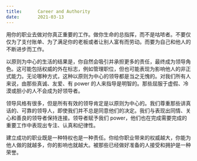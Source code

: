 ```yaml
---
title:      Career and Authority
date:       2021-03-13
---
```


用你的职业去做对你真正重要的工作。做你生命的总指挥，而不是咕哝者。不要仅仅为了支付账单、为了满足你的老板或者让别人富有而劳动。而要为自己和他人的不断进步而工作。

以原则为中心的生活的结果是，你自然会吸引并承担更多的责任，最终成为领导角色。这可能包括权威的外在标志，例如管理职位，但也可能表现为影响他人的非正式能力。无论哪种方式，这种以原则为中心的领导都是当之无愧的。对我们所有人来说，由那些真诚、友爱、有 power 的人来指导是明智的。那些屈服于虚假、冷漠或胆小的人不会成为好领导者。

领导风格有很多，但是所有有效的领导肯定是以原则为中心的。我们尊重那些讲真话的、可靠的领导人，即使我们并不总是同意他们的决定。我们与表现出同情、关心和善良的领导者保持连接。领导者赋予我们 power，他们也在完成需要完成的重要工作中表现出专注、认真和纪律性。

建立成功的职业既是一种特权也是一种责任。你给你职业带来的权威越大，你能为他人做的就越多，你的影响也就越大。被那些已经做好准备的人接受和拥护是一种荣誉。

